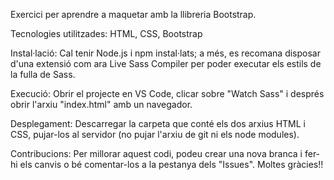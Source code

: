 Exercici per aprendre a maquetar amb la llibreria Bootstrap.

Tecnologies utilitzades: HTML, CSS, Bootstrap

Instal·lació: Cal tenir Node.js i npm instal·lats; a més, es recomana disposar d'una extensió com ara Live Sass Compiler per poder executar els estils de la fulla de Sass.

Execució: Obrir el projecte en VS Code, clicar sobre "Watch Sass" i després obrir l'arxiu "index.html" amb un navegador.

Desplegament: Descarregar la carpeta que conté els dos arxius HTML i CSS, pujar-los al servidor (no pujar l'arxiu de git ni els node modules).

Contribucions: Per millorar aquest codi, podeu crear una nova branca i fer-hi els canvis o bé comentar-los a la pestanya dels "Issues". Moltes gràcies!!
